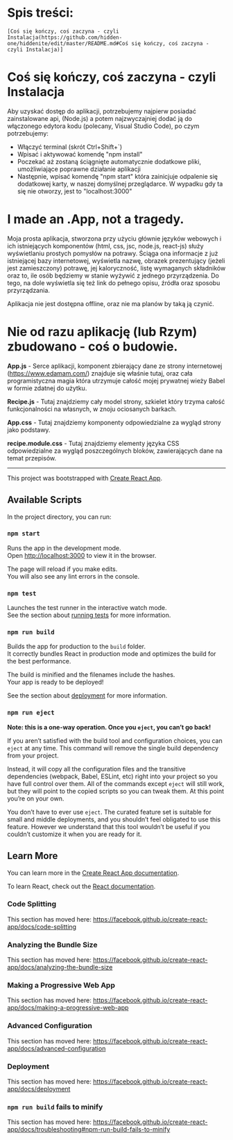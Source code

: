 # Spis treści:
	[Coś się kończy, coś zaczyna - czyli Instalacja(https://github.com/hidden-one/hiddenite/edit/master/README.md#Coś się kończy, coś zaczyna - czyli Instalacja)]


# Coś się kończy, coś zaczyna - czyli Instalacja

Aby uzyskać dostęp do aplikacji, potrzebujemy najpierw posiadać zainstalowane api, (Node.js) a potem najzwyczajniej dodać ją do włączonego edytora kodu (polecany, Visual Studio Code), po czym potrzebujemy:

 - Włączyć terminal (skrót Ctrl+Shift+`)
 - Wpisać i aktywować komendę "npm install"
 - Poczekać aż zostaną ściągnięte automatycznie dodatkowe pliki, umożliwiające poprawne działanie aplikacji
 - Następnie, wpisać komendę "npm start" która zainicjuje odpalenie się dodatkowej karty, w naszej domyślnej przeglądarce. W wypadku gdy ta się nie otworzy, jest to "localhost:3000"


# I made an .App, not a tragedy.

Moja prosta aplikacja, stworzona przy użyciu głównie języków webowych i ich istniejących komponentów (html, css, jsc, node.js, react-js) służy wyświetlaniu prostych pomysłów na potrawy. Ściąga ona informacje z już istniejącej bazy internetowej, wyświetla nazwę, obrazek prezentujący (jeżeli jest zamieszczony) potrawę, jej kaloryczność, listę wymaganych składników oraz to, ile osób będziemy w stanie wyżywić z jednego przyrządzenia. Do tego, na dole wyświetla się też link do pełnego opisu, źródła oraz sposobu przyrządzania.

Aplikacja nie jest dostępna offline, oraz nie ma planów by taką ją czynić.


# Nie od razu aplikację (lub Rzym) zbudowano - coś o budowie.

**App.js** - Serce aplikacji, komponent zbierający dane ze strony internetowej (https://www.edamam.com/) znajduje się właśnie tutaj, oraz cała programistyczna magia która utrzymuje całość mojej prywatnej wieży Babel w formie zdatnej do użytku.

**Recipe.js** - Tutaj znajdziemy cały model strony, szkielet który trzyma całość funkcjonalności na własnych, w znoju ociosanych barkach. 

**App.css** - Tutaj znajdziemy komponenty odpowiedzialne za wygląd strony jako podstawy.

**recipe.module.css** - Tutaj znajdziemy elementy języka CSS odpowiedzialne za wygląd poszczególnych bloków, zawierających dane na temat przepisów.








------------------------------------------------------------------------------------------------------------------------------------------
This project was bootstrapped with [Create React App](https://github.com/facebook/create-react-app).

## Available Scripts

In the project directory, you can run:

### `npm start`

Runs the app in the development mode.<br />
Open [http://localhost:3000](http://localhost:3000) to view it in the browser.

The page will reload if you make edits.<br />
You will also see any lint errors in the console.

### `npm test`

Launches the test runner in the interactive watch mode.<br />
See the section about [running tests](https://facebook.github.io/create-react-app/docs/running-tests) for more information.

### `npm run build`

Builds the app for production to the `build` folder.<br />
It correctly bundles React in production mode and optimizes the build for the best performance.

The build is minified and the filenames include the hashes.<br />
Your app is ready to be deployed!

See the section about [deployment](https://facebook.github.io/create-react-app/docs/deployment) for more information.

### `npm run eject`

**Note: this is a one-way operation. Once you `eject`, you can’t go back!**

If you aren’t satisfied with the build tool and configuration choices, you can `eject` at any time. This command will remove the single build dependency from your project.

Instead, it will copy all the configuration files and the transitive dependencies (webpack, Babel, ESLint, etc) right into your project so you have full control over them. All of the commands except `eject` will still work, but they will point to the copied scripts so you can tweak them. At this point you’re on your own.

You don’t have to ever use `eject`. The curated feature set is suitable for small and middle deployments, and you shouldn’t feel obligated to use this feature. However we understand that this tool wouldn’t be useful if you couldn’t customize it when you are ready for it.

## Learn More

You can learn more in the [Create React App documentation](https://facebook.github.io/create-react-app/docs/getting-started).

To learn React, check out the [React documentation](https://reactjs.org/).

### Code Splitting

This section has moved here: https://facebook.github.io/create-react-app/docs/code-splitting

### Analyzing the Bundle Size

This section has moved here: https://facebook.github.io/create-react-app/docs/analyzing-the-bundle-size

### Making a Progressive Web App

This section has moved here: https://facebook.github.io/create-react-app/docs/making-a-progressive-web-app

### Advanced Configuration

This section has moved here: https://facebook.github.io/create-react-app/docs/advanced-configuration

### Deployment

This section has moved here: https://facebook.github.io/create-react-app/docs/deployment

### `npm run build` fails to minify

This section has moved here: https://facebook.github.io/create-react-app/docs/troubleshooting#npm-run-build-fails-to-minify
